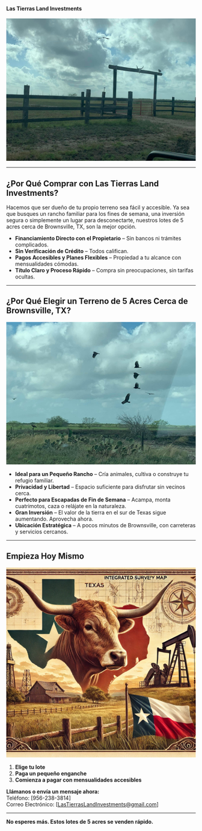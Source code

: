 #### **Las Tierras Land Investments** #### 

![Entrance](https://raw.githubusercontent.com/Joseg35/Las-Tierras/main/Entrance.JPG)

---

## **¿Por Qué Comprar con Las Tierras Land Investments?**  
Hacemos que ser dueño de tu propio terreno sea fácil y accesible. Ya sea que busques un rancho familiar para los fines de semana, una inversión segura o simplemente un lugar para desconectarte, nuestros lotes de 5 acres cerca de Brownsville, TX, son la mejor opción.  

- **Financiamiento Directo con el Propietario** – Sin bancos ni trámites complicados.  
- **Sin Verificación de Crédito** – Todos califican.  
- **Pagos Accesibles y Planes Flexibles** – Propiedad a tu alcance con mensualidades cómodas.  
- **Título Claro y Proceso Rápido** – Compra sin preocupaciones, sin tarifas ocultas.  

---

## **¿Por Qué Elegir un Terreno de 5 Acres Cerca de Brownsville, TX?**  

![Birds](https://raw.githubusercontent.com/Joseg35/Las-Tierras/main/birds.JPG)

- **Ideal para un Pequeño Rancho** – Cría animales, cultiva o construye tu refugio familiar.  
- **Privacidad y Libertad** – Espacio suficiente para disfrutar sin vecinos cerca.  
- **Perfecto para Escapadas de Fin de Semana** – Acampa, monta cuatrimotos, caza o relájate en la naturaleza.  
- **Gran Inversión** – El valor de la tierra en el sur de Texas sigue aumentando. Aprovecha ahora.  
- **Ubicación Estratégica** – A pocos minutos de Brownsville, con carreteras y servicios cercanos.  

---

## **Empieza Hoy Mismo**  

![Painting](https://raw.githubusercontent.com/Joseg35/Las-Tierras/main/painting.PNG)

1. **Elige tu lote**  
2. **Paga un pequeño enganche**  
3. **Comienza a pagar con mensualidades accesibles**  

**Llámanos o envía un mensaje ahora:**  
Teléfono: [956-238-3814]  
Correo Electrónico: [LasTierrasLandInvestments@gmail.com]  

---

**No esperes más. Estos lotes de 5 acres se venden rápido.**  







